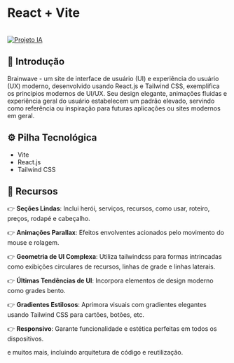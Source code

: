 # React + Vite

<br />
    <a href="#" target="_blank">
      <img src="https://i.ibb.co/Kqdv8j1/Image-from.png" alt="Projeto IA">
    </a>
  <br />

## <a name="introdução">🤖 Introdução</a>

Brainwave - um site de interface de usuário (UI) e experiência do usuário (UX) moderno, desenvolvido usando React.js e Tailwind CSS, exemplifica os princípios modernos de UI/UX. Seu design elegante, animações fluidas e experiência geral do usuário estabelecem um padrão elevado, servindo como referência ou inspiração para futuras aplicações ou sites modernos em geral.

## <a name="pilha de tecnologia">⚙️ Pilha Tecnológica</a>

- Vite
- React.js
- Tailwind CSS

## <a name="características">🔋 Recursos</a>

👉 **Seções Lindas**: Inclui herói, serviços, recursos, como usar, roteiro, preços, rodapé e cabeçalho.

👉 **Animações Parallax**: Efeitos envolventes acionados pelo movimento do mouse e rolagem.

👉 **Geometria de UI Complexa**: Utiliza tailwindcss para formas intrincadas como exibições circulares de recursos, linhas de grade e linhas laterais.

👉 **Últimas Tendências de UI**: Incorpora elementos de design moderno como grades bento.

👉 **Gradientes Estilosos**: Aprimora visuais com gradientes elegantes usando Tailwind CSS para cartões, botões, etc.

👉 **Responsivo**: Garante funcionalidade e estética perfeitas em todos os dispositivos.

e muitos mais, incluindo arquitetura de código e reutilização.

